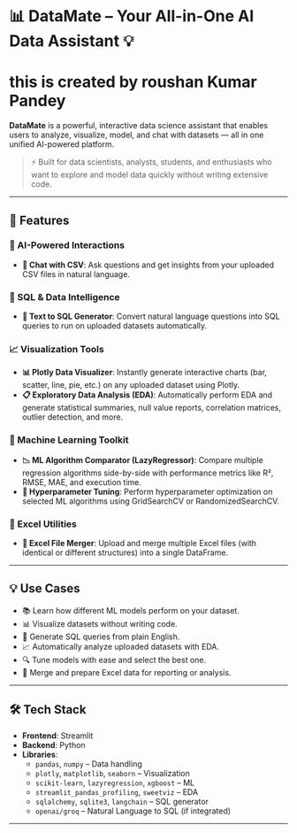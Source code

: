 # 📊 DataMate – Your All-in-One AI Data Assistant 💡
# this is created by roushan Kumar Pandey

**DataMate** is a powerful, interactive data science assistant that enables users to analyze, visualize, model, and chat with datasets — all in one unified AI-powered platform.

> ⚡ Built for data scientists, analysts, students, and enthusiasts who want to explore and model data quickly without writing extensive code.

---

## 🚀 Features

### 🧠 AI-Powered Interactions
- **💬 Chat with CSV**: Ask questions and get insights from your uploaded CSV files in natural language.

### 🧮 SQL & Data Intelligence
- **🧾 Text to SQL Generator**: Convert natural language questions into SQL queries to run on uploaded datasets automatically.

### 📈 Visualization Tools
- **📊 Plotly Data Visualizer**: Instantly generate interactive charts (bar, scatter, line, pie, etc.) on any uploaded dataset using Plotly.
- **📋 Exploratory Data Analysis (EDA)**: Automatically perform EDA and generate statistical summaries, null value reports, correlation matrices, outlier detection, and more.

### 🧪 Machine Learning Toolkit
- **📉 ML Algorithm Comparator (LazyRegressor)**: Compare multiple regression algorithms side-by-side with performance metrics like R², RMSE, MAE, and execution time.
- **🔧 Hyperparameter Tuning**: Perform hyperparameter optimization on selected ML algorithms using GridSearchCV or RandomizedSearchCV.

### 📂 Excel Utilities
- **🧾 Excel File Merger**: Upload and merge multiple Excel files (with identical or different structures) into a single DataFrame.

---

## 💡 Use Cases

- 📚 Learn how different ML models perform on your dataset.
- 📊 Visualize datasets without writing code.
- 🤖 Generate SQL queries from plain English.
- 📈 Automatically analyze uploaded datasets with EDA.
- 🔍 Tune models with ease and select the best one.
- 📂 Merge and prepare Excel data for reporting or analysis.

---

## 🛠 Tech Stack

- **Frontend**: Streamlit
- **Backend**: Python
- **Libraries**:
  - `pandas`, `numpy` – Data handling
  - `plotly`, `matplotlib`, `seaborn` – Visualization
  - `scikit-learn`, `lazyregression`, `xgboost` – ML
  - `streamlit_pandas_profiling`, `sweetviz` – EDA
  - `sqlalchemy`, `sqlite3`, `langchain` – SQL generator
  - `openai/groq` – Natural Language to SQL (if integrated)

---

